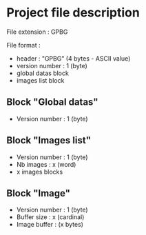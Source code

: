 # Project file description

File extension : GPBG

File format :

* header : "GPBG" (4 bytes - ASCII value)
* version number : 1 (byte)
* global datas block
* images list block

## Block "Global datas"

* Version number : 1 (byte)

## Block "Images list"

* Version number : 1 (byte)
* Nb images : x (word)
* x images blocks

## Block "Image"

* Version number : 1 (byte)
* Buffer size : x (cardinal)
* Image buffer : (x bytes)
